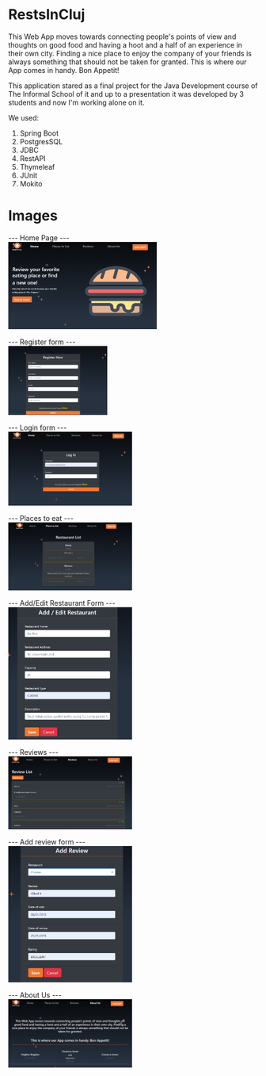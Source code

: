 

# RestsInCluj  

This Web App moves towards connecting people's points of view and thoughts on good food and having a hoot and a half of an experience in their own city. Finding a nice place to enjoy the company of your friends is always something that should not be taken for granted.
                                    This is where our App comes in handy. Bon Appetit!
                                    
This application stared as a final project for the Java Development course of The Informal School of it and up to a presentation it was developed by 3 students and now I'm working alone on it.

We used:
1. Spring Boot
2. PostgresSQL
3. JDBC
4. RestAPI
5. Thymeleaf
6. JUnit
7. Mokito

# Images

  --- Home Page ---       
<img src="Images/HomePage.PNG" width="300">


 --- Register form ---    
<img src="Images/RegisterForm.PNG" width="200">
  
     
 --- Login form ---    
<img src="Images/SignInForm.PNG" width="250">
  
  
  --- Places to eat ---     
<img src="Images/PlacesToEat.PNG" width="250">


  --- Add/Edit Restaurant Form ---    
<img src="Images/Add,EditRestaurantForm.PNG" width="250">


  --- Reviews ---     
<img src="Images/ReviewsPage.PNG" width="250">


  --- Add review form ---    
<img src="Images/AddReviewForm.PNG" width="250">


  --- About Us ---    
<img src="Images/AboutUsPage.PNG" width="250">
